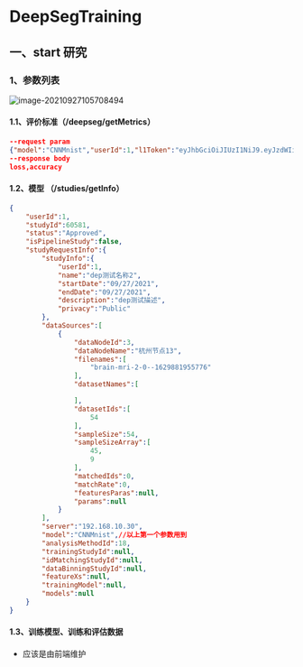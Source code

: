 # DeepSegTraining

## 一、start 研究

### 1、参数列表

![image-20210927105708494](C:\Users\dev\AppData\Roaming\Typora\typora-user-images\image-20210927105708494.png)

#### 1.1、评价标准（/deepseg/getMetrics）

```json
--request param
{"model":"CNNMnist","userId":1,"l1Token":"eyJhbGciOiJIUzI1NiJ9.eyJzdWIiOiJtZWR1c2FfYWRtaW4iLCJ1c2VySWQiOjEsInR5cGUiOiJMMSIsImlhdCI6MTYzMjcwOTAxMCwiZXhwIjoxNjMyNzE5ODEwfQ.LK8KGf8zeisyPAVGw4lRiUCPdIXTAbchmUZga6E7GxU"}
--response body
loss,accuracy
```

#### 1.2、模型 （/studies/getInfo）

```json
{
    "userId":1,
    "studyId":60581,
    "status":"Approved",
    "isPipelineStudy":false,
    "studyRequestInfo":{
        "studyInfo":{
            "userId":1,
            "name":"dep测试名称2",
            "startDate":"09/27/2021",
            "endDate":"09/27/2021",
            "description":"dep测试描述",
            "privacy":"Public"
        },
        "dataSources":[
            {
                "dataNodeId":3,
                "dataNodeName":"杭州节点13",
                "filenames":[
                    "brain-mri-2-0--1629881955776"
                ],
                "datasetNames":[

                ],
                "datasetIds":[
                    54
                ],
                "sampleSize":54,
                "sampleSizeArray":[
                    45,
                    9
                ],
                "matchedIds":0,
                "matchRate":0,
                "featuresParas":null,
                "params":null
            }
        ],
        "server":"192.168.10.30",
        "model":"CNNMnist",//以上第一个参数用到
        "analysisMethodId":18,
        "trainingStudyId":null,
        "idMatchingStudyId":null,
        "dataBinningStudyId":null,
        "featureXs":null,
        "trainingModel":null,
        "models":null
    }
}
```

#### 1.3、训练模型、训练和评估数据

- 应该是由前端维护





















